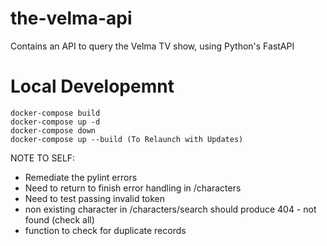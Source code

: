 # the-velma-api
Contains an API to query the Velma TV show, using Python's FastAPI

# Local Developemnt
```
docker-compose build
docker-compose up -d
docker-compose down
docker-compose up --build (To Relaunch with Updates)
```

NOTE TO SELF:
- Remediate the pylint errors
- Need to return to finish error handling in /characters
- Need to test passing invalid token
- non existing character in /characters/search should produce 404 - not found (check all)
- function to check for duplicate records

